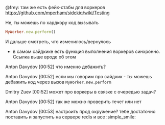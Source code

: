 @frey: там же есть фейк-стабы для воркеров https://github.com/mperham/sidekiq/wiki/Testing

Не, ты можешь по хардкору код вызывать

``` ruby
MyWorker.new.perform()
```

И дальше смотреть, что изменилось/вернулось
+ в самом сайдкике есть функция выполнения воркеров синхронно. Ссылка выше вроде об этом

Anton Davydov [00:52] 
что именно дебажить?

Anton Davydov [00:52]
если мы говорим про сайдкик - ты можешь дебажить код через вызов `MyWorker.new.perform`

Dmitry Zuev [00:52] 
может про воркеры в связке с очередью задач?

Anton Davydov [00:52] 
так же можно проверить течет или нет

Anton Davydov [00:53]
настроить прод окружение? тебе достаточно поставить и запустить на сервере redis и все :simple_smile:
